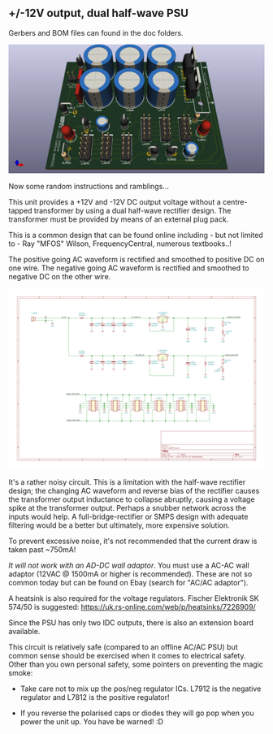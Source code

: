 ## +/-12V output, dual half-wave PSU

Gerbers and BOM files can found in the doc folders.

![](FixedPSU/doc/FixedPSU3D.png)

Now some random instructions and ramblings...

This unit provides a +12V and -12V DC output voltage without a centre-tapped transformer by using a dual half-wave rectifier design. The transformer must be provided by means of an external plug pack.

This is a common design that can be found online including - but not limited to - Ray "MFOS" Wilson, FrequencyCentral, numerous textbooks..!

The positive going AC waveform is rectified and smoothed to positive DC on one wire. The negative going AC waveform is rectified and smoothed to negative DC on the other wire.

![](FixedPSU/doc/FixedPSUSchematic.svg)

It's a rather noisy circuit. This is a limitation with the half-wave rectifier design; the changing AC waveform and reverse bias of the rectifier causes the transformer output inductance to collapse abruptly, causing a voltage spike at the transformer output. Perhaps a snubber network across the inputs would help. A full-bridge-rectifier or SMPS design with adequate filtering would be a better but ultimately, more expensive solution.

To prevent excessive noise, it's not recommended that the current draw is taken past ~750mA!

*It will not work with an AD-DC wall adaptor*. You must use a AC-AC wall adaptor (12VAC @ 1500mA or higher is recommended). These are not so common today but can be found on Ebay (search for "AC/AC adaptor").

A heatsink is also required for the voltage regulators. Fischer Elektronik SK 574/50 is suggested: https://uk.rs-online.com/web/p/heatsinks/7226909/

Since the PSU has only two IDC outputs, there is also an extension board available.

This circuit is relatively safe (compared to an offline AC/AC PSU) but common sense should be exercised when it comes to electrical safety. Other than you own personal safety, some pointers on preventing the magic smoke:

- Take care not to mix up the pos/neg regulator ICs. L7912 is the negative regulator and L7812 is the positive regulator!

- If you reverse the polarised caps or diodes they will go pop when you power the unit up. You have be warned! :D
